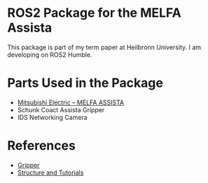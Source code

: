 # ROS2 Package for the MELFA Assista
This package is part of my term paper at Heilbronn University.
I am developing on ROS2 Humble.


# Parts Used in the Package
- [Mitsubishi Electric – MELFA ASSISTA](https://de.mitsubishielectric.com/fa/products/rbt/assista)
- Schunk Coact Assista Gripper
- IDS Networking Camera

# References
- [Gripper](https://schunk.com/de/de/greiftechnik/parallelgreifer/co-act-egp-c/co-act-egp-c-40-n-n-assista/p/000000000001408586)
- [Structure and Tutorials](https://articulatedrobotics.xyz/)

